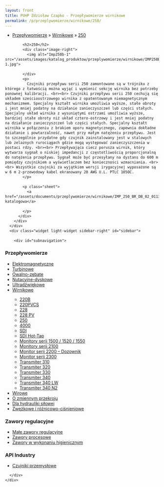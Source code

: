 ```yaml
---
layout: front
title: PUHP Zdzisław Czapko - Przepływomierze wirnikowe
permalink: /p/przeplywomierze/wirnikowe/250/
---
```


<div id="content">
  <div class="wrapper-with-color-background">
    <div class="content-area-blog blog-background-sidebar-right">
      <div class="mainarea-left" id="mainarea">
        <div class="blogpost-blog3">
          <div class="post-content">
            <ul class="meta">
<li>
<a href="/p/przeplywomierze">Przepływomierze</a>
»
<a href="/p/przeplywomierze/wirnikowe">Wirnikowe</a>
»
<a href="/p/przeplywomierze/wirnikowe/250">250</a>
</li>
</ul>

            <h2>250</h2>
            <div class="image-right">
              <img alt="Imp250b-1" src="/assets/images/katalog_produktow/przeplywomierze/wirnikowe/IMP250B-1.jpg">

            </div>
            <p>
              Czujniki przepływu serii 250 zamontowane są w trójniku z którego z łatwością można wyjąć i wymienić sekcję wirnika bez potrzeby ponownej kalibracji. <br><br> Czujniki przepływu serii 250 cechują się układem sześcioostrzowego wirnika z opatentowanym niemagnetycznym mechanizmem. Specjalny kształt wirnika umożliwia wyższe, stałe obroty i jest mniej podatny na działanie zanieczyszczeń lub części stałych. Specjalny układ wirnika z wysuniętymi ostrzami umożliwia wyższe, bardziej stałe obroty niż układ cztero-ostrzowy i jest mniej podatny na działanie zanieczyszczeń lub części stałych. Specjalny kształt wirnika w połączeniu z brakiem oporu magnetycznego, zapewnia dokładne działanie i powtarzalność, nawet przy małym natężeniu przepływu. Jest to szczególnie przydatne gdy czujnik zainstalowany jest w stalowych lub żelaznych rurociągach gdzie mogą występować zanieczyszczenia w postaci rdzy. <br><br> Przepływająca ciecz porusza wirnik, który wytwarza sygnał o niskiej impedancji z częstotliwością proporcjonalną do natężenia przepływu. Sygnał może być przesyłany na dystans do 600 m pomiędzy czujnikiem a wyświetlaczem bez konieczności wzmacniania. <br><br> Wszystkie czujniki za wyjątkiem wersji irygacyjnej wyposażone są w 6 m 2-przewodowy kabel ekranowany 20 AWG U.L. PTLC 105OC.
            </p>
            
            <p class="sheet">
              <a href="/assets/documents/przeplywomierze/wirnikowe/IMP_250_BR_DB_02_0113_pl.pdf">Karta katalogowa</a>

            </p>
          </div>
        </div>
      </div>
      <div class="widget light-widget sidebar-right" id="sidebar">
        
        <div id="subnavigation">
<h3>Przepływomierze</h3>
<ul class="subcategories">
<li class="category"><a href="/p/przeplywomierze/elektromagnetyczne">Elektromagnetyczne</a></li>
<li class="category"><a href="/p/przeplywomierze/turbinowe">Turbinowe</a></li>
<li class="category"><a href="/p/przeplywomierze/owalno-zebate">Owalno-zębate</a></li>
<li class="category"><a href="/p/przeplywomierze/nutacyjne-dyskowe">Nutacyjne-dyskowe</a></li>
<li class="category"><a href="/p/przeplywomierze/ultradzwiekowe">Ultradźwiękowe</a></li>
<li class="category"><a href="/p/przeplywomierze/wirnikowe">Wirnikowe</a></li>
<div class="light-widget">
<ul class="products">
<li class="product"><a href="/p/przeplywomierze/wirnikowe/220b">220B</a></li>
<li class="product"><a href="/p/przeplywomierze/wirnikowe/220pvcs">220PVCS</a></li>
<li class="product"><a href="/p/przeplywomierze/wirnikowe/228">228</a></li>
<li class="product"><a href="/p/przeplywomierze/wirnikowe/228-pv">228 PV</a></li>
<li class="product"><a href="/p/przeplywomierze/wirnikowe/250">250</a></li>
<li class="product"><a href="/p/przeplywomierze/wirnikowe/4000">4000</a></li>
<li class="product"><a href="/p/przeplywomierze/wirnikowe/sdi">SDI</a></li>
<li class="product"><a href="/p/przeplywomierze/wirnikowe/sdi-hot-tap">SDI Hot-Tap</a></li>
<li class="product"><a href="/p/przeplywomierze/wirnikowe/monitory-serii-1500-1520-1550">Monitory serii 1500 / 1520 / 1550</a></li>
<li class="product"><a href="/p/przeplywomierze/wirnikowe/monitory-serii-2100">Monitory serii 2100</a></li>
<li class="product"><a href="/p/przeplywomierze/wirnikowe/monitor-serii-2200-dozownik">Monitor serii 2200 – Dozownik </a></li>
<li class="product"><a href="/p/przeplywomierze/wirnikowe/monitor-serii-2300">Monitor serii 2300</a></li>
<li class="product"><a href="/p/przeplywomierze/wirnikowe/transmiter-310">Transmiter 310</a></li>
<li class="product"><a href="/p/przeplywomierze/wirnikowe/transmiter-320">Transmiter 320</a></li>
<li class="product"><a href="/p/przeplywomierze/wirnikowe/transmiter-330">Transmiter 330</a></li>
<li class="product"><a href="/p/przeplywomierze/wirnikowe/transmiter-340">Transmiter 340</a></li>
<li class="product"><a href="/p/przeplywomierze/wirnikowe/transmiter-340-lw">Transmiter 340 LW</a></li>
<li class="product"><a href="/p/przeplywomierze/wirnikowe/transmiter-340-n2">Transmiter 340 N2</a></li>
</ul>
</div>
<li class="category"><a href="/p/przeplywomierze/wirowe">Wirowe</a></li>
<li class="category"><a href="/p/przeplywomierze/o-zmiennym-przekroju">O zmiennym przekroju</a></li>
<li class="category"><a href="/p/przeplywomierze/dla-hydrauliki-silowej">Dla hydrauliki siłowej</a></li>
<li class="category"><a href="/p/przeplywomierze/zwezkowe-i-roznicowo-cisnieniowe">Zwężkowe i różnicowo-ciśnieniowe</a></li>
</ul>
<h3>Zawory regulacyjne</h3>
<ul class="subcategories">
<li class="category"><a href="/p/zawory-regulacyjne/male-zawory-regulacyjne">Małe zawory regulacyjne</a></li>
<li class="category"><a href="/p/zawory-regulacyjne/zawory-procesowe">Zawory procesowe</a></li>
<li class="category"><a href="/p/zawory-regulacyjne/zawory-w-wykonaniu-higienicznym">Zawory w wykonaniu higienicznym</a></li>
</ul>
<h3>API Industry</h3>
<ul class="subcategories">
<li class="category"><a href="/p/api-industry/czujniki-przemyslowe">Czujniki przemysłowe</a></li>
</ul>
</div>

      </div>
    </div>
  </div>
</div>